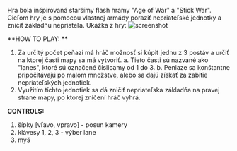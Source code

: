 Hra bola inšpirovaná staršímy flash hramy "Age of War" a "Stick War". Cieľom hry je s pomocou vlastnej armády poraziť nepriateľské jednotky a zničiť základňu nepriateľa.
Ukážka z hry: 
![screenshot](https://github.com/kerysus/AgeOfWar-Java/assets/92203484/56b883b1-2c7c-4a6f-8c70-e4ce5cec8708)

**HOW TO PLAY: **
1. Za určitý počet peňazí má hráč možnosť si kúpiť jednu z 3 postáv a určiť na ktorej časti mapy sa má vytvoriť.
   a. Tieto časti sú nazvané ako "lanes", ktoré sú označené číslicamy od 1 do 3.
   b. Peniaze sa konštantne pripočitávajú po malom množstve, alebo sa dajú získať za zabitie nepriateľských jednotiek.
2. Využitím tíchto jednotiek sa dá zničiť nepriateľska základňa na pravej strane mapy, po ktorej zničení hráč vyhrá.

**CONTROLS:**
1. šípky [vľavo, vpravo] - posun kamery
2. klávesy 1, 2, 3 - výber lane
3. myš
